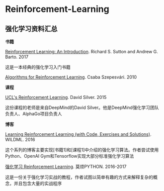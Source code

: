 # Reinforcement-Learning

## 强化学习资料汇总

**书籍**

[Reinforcement Learning: An Introduction](http://incompleteideas.net/book/the-book.html). Richard S. Sutton and Andrew G. Barto. 2017

这是一本经典的强化学习入门书籍

[Algorithms for Reinforcement Learning](https://sites.ualberta.ca/~szepesva/RLBook.html). Csaba Szepesvári. 2010



**课程**

[UCL&#039;s Reinforcement Learning](http://www0.cs.ucl.ac.uk/staff/d.silver/web/Teaching.html). David Silver. 2015

这份课程的老师是来自DeepMind的David Silver。他是DeepMind强化学习团队负责人、AlphaGo项目负责人



**博客**

[Learning Reinforcement Learning (with Code, Exercises and Solutions)](http://www.wildml.com/2016/10/learning-reinforcement-learning/). WILDML. 2016

这个系列的博客主要实现[书籍1]和[课程1]中介绍的强化学习算法。作者尝试使用Python、OpenAI Gym和Tensorflow实现大部分标准强化学习算法

[强化学习 Reinforcement Learning](https://morvanzhou.github.io/tutorials/machine-learning/reinforcement-learning/). 莫烦PYTHON. 2016-2017

这是一份关于强化学习实战的教程，作者试图以简单有趣的方式来解释复杂的概念，并且包含大量的实战程序